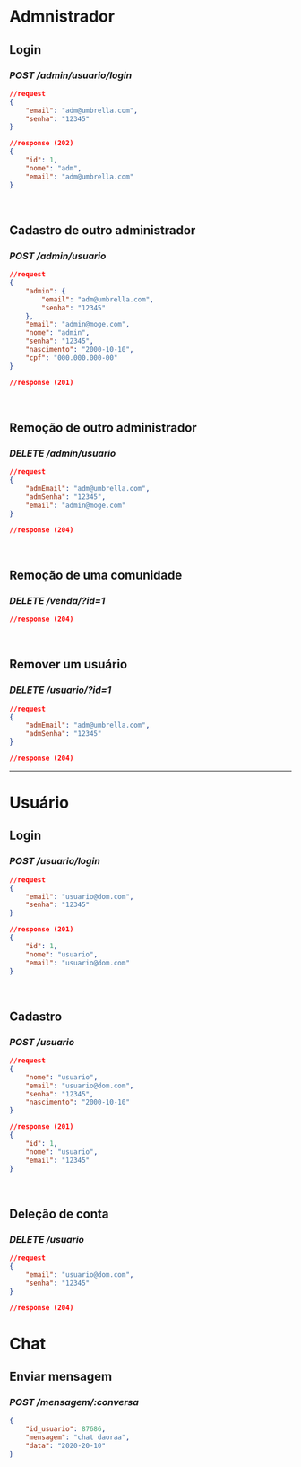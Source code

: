 # **Admnistrador**

## Login

### _POST /admin/usuario/login_

```json
//request
{
    "email": "adm@umbrella.com",
    "senha": "12345"
}

//response (202)
{
    "id": 1,
    "nome": "adm",
    "email": "adm@umbrella.com"
}
```

<br>

## Cadastro de outro administrador

### _POST /admin/usuario_

```json
//request
{
	"admin": {
		"email": "adm@umbrella.com",
		"senha": "12345"
	},
	"email": "admin@moge.com",
	"nome": "admin",
	"senha": "12345",
	"nascimento": "2000-10-10",
	"cpf": "000.000.000-00"
}

//response (201)
```

<br>

## Remoção de outro administrador

### _DELETE /admin/usuario_

```json
//request
{
	"admEmail": "adm@umbrella.com",
	"admSenha": "12345",
	"email": "admin@moge.com"
}

//response (204)
```

<br>

## Remoção de uma comunidade

### _DELETE /venda/?id=1_

```json
//response (204)
```

<br>

## Remover um usuário

### _DELETE /usuario/?id=1_

```json
//request
{
	"admEmail": "adm@umbrella.com",
	"admSenha": "12345"
}

//response (204)
```

<hr>

# **Usuário**

## Login

### _POST /usuario/login_

```json
//request
{
    "email": "usuario@dom.com",
    "senha": "12345"
}

//response (201)
{
    "id": 1,
    "nome": "usuario",
    "email": "usuario@dom.com"
}
```

<br>

## Cadastro

### _POST /usuario_

```json
//request
{
    "nome": "usuario",
    "email": "usuario@dom.com",
    "senha": "12345",
    "nascimento": "2000-10-10"
}

//response (201)
{
    "id": 1,
    "nome": "usuario",
    "email": "12345"
}
```

<br>

## Deleção de conta

### _DELETE /usuario_

```json
//request
{
	"email": "usuario@dom.com",
	"senha": "12345"
}

//response (204)
```

# **Chat**

## Enviar mensagem

### _POST /mensagem/:conversa_

```json
{
	"id_usuario": 87686,
	"mensagem": "chat daoraa",
	"data": "2020-20-10"
}
```
